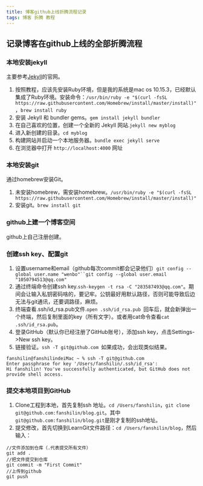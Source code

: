 ```yaml
---
title: 博客github上线折腾流程记录
tags: 博客 折腾 教程
---
```


## 记录博客在github上线的全部折腾流程

### 本地安装jekyll
主要参考[Jekyll](http://jekyll.com.cn/)的官网。
1. 按照教程，应该先安装Ruby环境，但是我的系统是mac os 10.15.3，已经默认集成了Ruby环境。安装命令：`/usr/bin/ruby -e "$(curl -fsSL https://raw.githubusercontent.com/Homebrew/install/master/install)"`，`brew install ruby`
2. 安装 Jekyll 和 bundler gems。`gem install jekyll bundler`
3. 在自己喜欢的位置，创建一个全新的 Jekyll 网站.`jekyll new myblog`
4. 进入新创建的目录。`cd myblog`
5. 构建网站并启动一个本地服务器。`bundle exec jekyll serve`
6. 在浏览器中打开 `http://localhost:4000` 网址

### 本地安装git
通过homebrew安装Git。
1. 未安装homebrew，需安装homebrew。`/usr/bin/ruby -e "$(curl -fsSL https://raw.githubusercontent.com/Homebrew/install/master/install)"`
2. 安装git。`brew install git`
### github上建一个博客空间
github上自己注册创建。

### 创建ssh key、配置git
1. 设置username和email（github每次commit都会记录他们）`git config --global user.name "wenbo"``git config --global user.email "1050794513@qq.com"`
2. 通过终端命令创建ssh key.`ssh-keygen -t rsa -C "283587493@qq.com"`。期间会让输入私钥密码啥的，要记牢。公钥最好用默认路径，否则可能导致后边无法与git通讯，还要调路径，麻烦。
3. 终端查看.ssh/id_rsa.pub文件.`open .ssh/id_rsa.pub `回车后，就会新弹出一个终端，然后复制里面的key（所有文字）。或者用cat命令查看`cat .ssh/id_rsa.pub`。
4. 登录GitHub（默认你已经注册了GitHub账号），添加ssh key，点击Settings->New ssh key。
5. 链接验证。`ssh -T git@github.com `如果成功，会出现类似结果。

```
fanshilin@fanshilindeiMac ~ % ssh -T git@github.com 
Enter passphrase for key '/Users/fanshilin/.ssh/id_rsa': 
Hi fanshilin! You've successfully authenticated, but GitHub does not provide shell access.
```

### 提交本地项目到GitHub
1. Clone工程到本地，首先复制ssh 地址。`cd /Users/fanshilin`，`git clone git@github.com:fanshilin/blog.git`。其中`git@github.com:fanshilin/blog.git`是刚才复制的ssh地址。
2. 提交修改，首先切换到LearnGit文件路径：`cd /Users/fanshilin/blog`，然后输入：

```
//文件添加到仓库（.代表提交所有文件）
git add .
//把文件提交到仓库
git commit -m "First Commit"
//上传到github
git push
```

